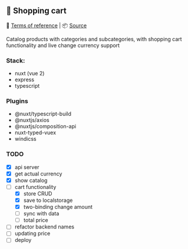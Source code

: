 ## 🛒 Shopping cart

<!-- [Demo](https://reslear.github.io/demo/portfolio/examples/shopping-cart) -->

📖 [Terms of reference](https://github.com/reslear/portfolio/tree/master/apps/shopping-cart/tor) | 📦 [Source](https://github.com/reslear/portfolio/tree/master/apps/shopping-cart)

Catalog products with categories and subcategories,
with shopping cart functionality and live change currency support

### Stack:

- nuxt (vue 2)
- express
- typescript

### Plugins

- @nuxt/typescript-build
- @nuxtjs/axios
- @nuxtjs/composition-api
- nuxt-typed-vuex
- windicss

### TODO

- [x] api server
- [x] get actual currency
- [x] show catalog
- [ ] cart functionality
  - [x] store CRUD
  - [x] save to localstorage
  - [x] two-binding change amount
  - [ ] sync with data
  - [ ] total price
- [ ] refactor backend names
- [ ] updating price
- [ ] deploy
